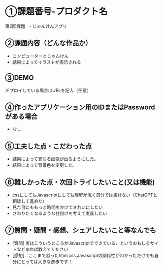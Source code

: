 # ①課題番号-プロダクト名

第2回課題　- じゃんけんアプリ

## ②課題内容（どんな作品か）

- コンピューターとじゃんけん
- 結果によってイラストが表示される

## ③DEMO

デプロイしている場合はURLを記入（任意）

## ④作ったアプリケーション用のIDまたはPasswordがある場合

- なし

## ⑤工夫した点・こだわった点

- 結果によって異なる画像が出るようにした。
- 結果によって背景色を変更した。

## ⑥難しかった点・次回トライしたいこと(又は機能)

- cssにしてもJavascriptにしても理解が浅く自分では書けない（ChatGPTと相談して進めた）
- 見た目にももっと時間をかけてきれいにしたい
- さわりたくなるような仕掛けを考えて実装したい

## ⑦質問・疑問・感想、シェアしたいこと等なんでも

- [質問] 実はこういうところがJavascriptでできている、というおもしろサイトなどあれば教えてください
- [感想]　ここまで習ったhtml,css,Javascriptの関係性がわかっただけでも自分にとっては大きな進歩です！